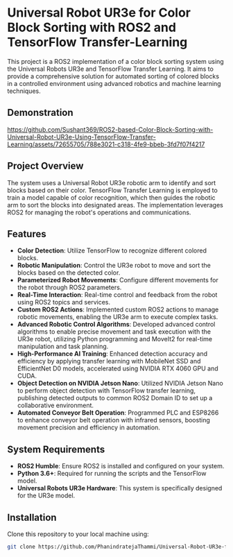 # Universal Robot UR3e for Color Block Sorting with ROS2 and TensorFlow Transfer-Learning

This project is a ROS2 implementation of a color block sorting system using the Universal Robots UR3e and TensorFlow Transfer Learning. It aims to provide a comprehensive solution for automated sorting of colored blocks in a controlled environment using advanced robotics and machine learning techniques.


## Demonstration

https://github.com/Sushant369/ROS2-based-Color-Block-Sorting-with-Universal-Robot-UR3e-Using-TensorFlow-Transfer-Learning/assets/72655705/788e3021-c318-4fe9-bbeb-3fd7f07f4217

## Project Overview

The system uses a Universal Robot UR3e robotic arm to identify and sort blocks based on their color. TensorFlow Transfer Learning is employed to train a model capable of color recognition, which then guides the robotic arm to sort the blocks into designated areas. The implementation leverages ROS2 for managing the robot's operations and communications.


## Features

- **Color Detection**: Utilize TensorFlow to recognize different colored blocks.
- **Robotic Manipulation**: Control the UR3e robot to move and sort the blocks based on the detected color.
- **Parameterized Robot Movements**: Configure different movements for the robot through ROS2 parameters.
- **Real-Time Interaction**: Real-time control and feedback from the robot using ROS2 topics and services.
- **Custom ROS2 Actions**: Implemented custom ROS2 actions to manage robotic movements, enabling the UR3e arm to execute complex tasks.
- **Advanced Robotic Control Algorithms**: Developed advanced control algorithms to enable precise movement and task execution with the UR3e robot, utilizing Python programming and MoveIt2 for real-time manipulation and task planning.
- **High-Performance AI Training**: Enhanced detection accuracy and efficiency by applying transfer learning with MobileNet SSD and EfficientNet D0 models, accelerated using NVIDIA RTX 4060 GPU and CUDA.
- **Object Detection on NVIDIA Jetson Nano**: Utilized NVIDIA Jetson Nano to perform object detection with TensorFlow transfer learning, publishing detected outputs to common ROS2 Domain ID to set up a collaborative environment.
- **Automated Conveyor Belt Operation**: Programmed PLC and ESP8266 to enhance conveyor belt operation with infrared sensors, boosting movement precision and efficiency in automation.


## System Requirements

- **ROS2 Humble**: Ensure ROS2 is installed and configured on your system.
- **Python 3.6+**: Required for running the scripts and the TensorFlow model.
- **Universal Robots UR3e Hardware**: This system is specifically designed for the UR3e model.

## Installation

Clone this repository to your local machine using:

```bash
git clone https://github.com/PhanindratejaThammi/Universal-Robot-UR3e-for-Color-Block-Sorting-with-ROS2-and-TensorFlow-Transfer-Learning.git
